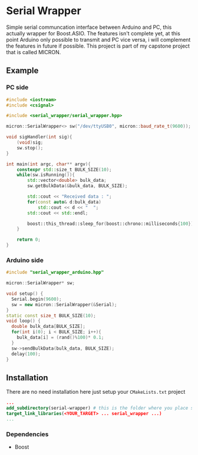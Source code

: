 # Serial Wrapper
Simple serial communcation interface between Arduino and PC, this actually wrapper for Boost.ASIO.
The features isn't complete yet, at this point Arduino only possible to transmit and PC vice versa, i will complement the features in future if possible.
This project is part of my capstone project that is called MICRON.
## Example
### PC side
```cpp
#include <iostream>
#include <csignal>

#include <serial_wrapper/serial_wrapper.hpp>

micron::SerialWrapper<> sw("/dev/ttyUSB0", micron::baud_rate_t(9600));

void sigHandler(int sig){
    (void)sig;
    sw.stop();
}

int main(int argc, char** argv){
    constexpr std::size_t BULK_SIZE(10);
    while(sw.isRunning()){
        std::vector<double> bulk_data;
        sw.getBulkData(&bulk_data, BULK_SIZE);

        std::cout << "Received data : ";
        for(const auto& d:bulk_data)
            std::cout << d << "  ";
        std::cout << std::endl;

        boost::this_thread::sleep_for(boost::chrono::milliseconds{100});
    }

    return 0;
}
```
### Arduino side
```cpp
#include "serial_wrapper_arduino.hpp"

micron::SerialWrapper* sw;

void setup() {
  Serial.begin(9600);
  sw = new micron::SerialWrapper(&Serial);
}
static const size_t BULK_SIZE(10);
void loop() {
  double bulk_data[BULK_SIZE];
  for(int i(0); i < BULK_SIZE; i++){
    bulk_data[i] = (rand()%100)* 0.1;
  }
  sw->sendBulkData(bulk_data, BULK_SIZE);  
  delay(100);
}
```
## Installation
There are no need installation here just setup your `CMakeLists.txt` project
```cmake
...
add_subdirectory(serial-wrapper) # this is the folder where you place serial-wrapper
target_link_libraries(<YOUR_TARGET> ... serial_wrapper ...)
...
```
### Dependencies
* Boost

